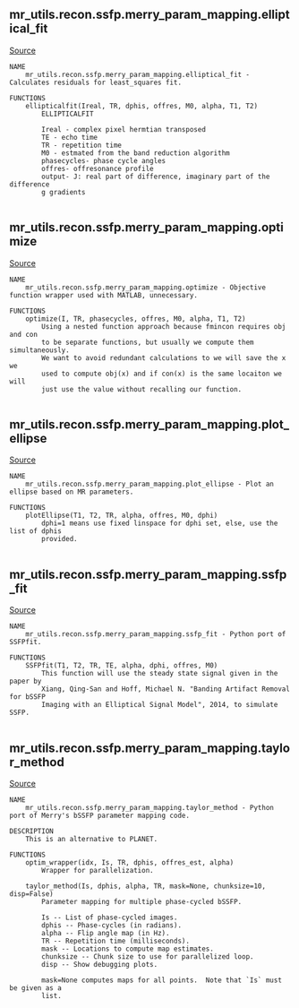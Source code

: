 
## mr_utils.recon.ssfp.merry_param_mapping.elliptical_fit

[Source](https://github.com/mckib2/mr_utils/blob/master/mr_utils/recon/ssfp/merry_param_mapping/elliptical_fit.py)

```
NAME
    mr_utils.recon.ssfp.merry_param_mapping.elliptical_fit - Calculates residuals for least_squares fit.

FUNCTIONS
    ellipticalfit(Ireal, TR, dphis, offres, M0, alpha, T1, T2)
        ELLIPTICALFIT
        
        Ireal - complex pixel hermtian transposed
        TE - echo time
        TR - repetition time
        M0 - estmated from the band reduction algorithm
        phasecycles- phase cycle angles
        offres- offresonance profile
        output- J: real part of difference, imaginary part of the difference
        g gradients


```


## mr_utils.recon.ssfp.merry_param_mapping.optimize

[Source](https://github.com/mckib2/mr_utils/blob/master/mr_utils/recon/ssfp/merry_param_mapping/optimize.py)

```
NAME
    mr_utils.recon.ssfp.merry_param_mapping.optimize - Objective function wrapper used with MATLAB, unnecessary.

FUNCTIONS
    optimize(I, TR, phasecycles, offres, M0, alpha, T1, T2)
        Using a nested function approach because fmincon requires obj and con
        to be separate functions, but usually we compute them simultaneously.
        We want to avoid redundant calculations to we will save the x we
        used to compute obj(x) and if con(x) is the same locaiton we will
        just use the value without recalling our function.


```


## mr_utils.recon.ssfp.merry_param_mapping.plot_ellipse

[Source](https://github.com/mckib2/mr_utils/blob/master/mr_utils/recon/ssfp/merry_param_mapping/plot_ellipse.py)

```
NAME
    mr_utils.recon.ssfp.merry_param_mapping.plot_ellipse - Plot an ellipse based on MR parameters.

FUNCTIONS
    plotEllipse(T1, T2, TR, alpha, offres, M0, dphi)
        dphi=1 means use fixed linspace for dphi set, else, use the list of dphis
        provided.


```


## mr_utils.recon.ssfp.merry_param_mapping.ssfp_fit

[Source](https://github.com/mckib2/mr_utils/blob/master/mr_utils/recon/ssfp/merry_param_mapping/ssfp_fit.py)

```
NAME
    mr_utils.recon.ssfp.merry_param_mapping.ssfp_fit - Python port of SSFPfit.

FUNCTIONS
    SSFPfit(T1, T2, TR, TE, alpha, dphi, offres, M0)
        This function will use the steady state signal given in the paper by
        Xiang, Qing-San and Hoff, Michael N. "Banding Artifact Removal for bSSFP
        Imaging with an Elliptical Signal Model", 2014, to simulate SSFP.


```


## mr_utils.recon.ssfp.merry_param_mapping.taylor_method

[Source](https://github.com/mckib2/mr_utils/blob/master/mr_utils/recon/ssfp/merry_param_mapping/taylor_method.py)

```
NAME
    mr_utils.recon.ssfp.merry_param_mapping.taylor_method - Python port of Merry's bSSFP parameter mapping code.

DESCRIPTION
    This is an alternative to PLANET.

FUNCTIONS
    optim_wrapper(idx, Is, TR, dphis, offres_est, alpha)
        Wrapper for parallelization.
    
    taylor_method(Is, dphis, alpha, TR, mask=None, chunksize=10, disp=False)
        Parameter mapping for multiple phase-cycled bSSFP.
        
        Is -- List of phase-cycled images.
        dphis -- Phase-cycles (in radians).
        alpha -- Flip angle map (in Hz).
        TR -- Repetition time (milliseconds).
        mask -- Locations to compute map estimates.
        chunksize -- Chunk size to use for parallelized loop.
        disp -- Show debugging plots.
        
        mask=None computes maps for all points.  Note that `Is` must be given as a
        list.


```

